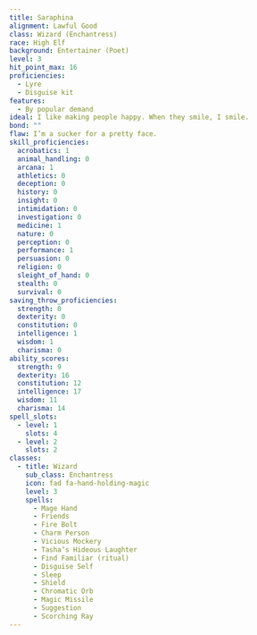 ```yaml
---
title: Saraphina
alignment: Lawful Good
class: Wizard (Enchantress)
race: High Elf
background: Entertainer (Poet)
level: 3
hit_point_max: 16
proficiencies:
  - Lyre
  - Disguise kit
features:
  - By popular demand
ideal: I like making people happy. When they smile, I smile.
bond: ""
flaw: I’m a sucker for a pretty face.
skill_proficiencies:
  acrobatics: 1
  animal_handling: 0
  arcana: 1
  athletics: 0
  deception: 0
  history: 0
  insight: 0
  intimidation: 0
  investigation: 0
  medicine: 1
  nature: 0
  perception: 0
  performance: 1
  persuasion: 0
  religion: 0
  sleight_of_hand: 0
  stealth: 0
  survival: 0
saving_throw_proficiencies:
  strength: 0
  dexterity: 0
  constitution: 0
  intelligence: 1
  wisdom: 1
  charisma: 0
ability_scores:
  strength: 9
  dexterity: 16
  constitution: 12
  intelligence: 17
  wisdom: 11
  charisma: 14
spell_slots:
  - level: 1
    slots: 4
  - level: 2
    slots: 2
classes:
  - title: Wizard
    sub_class: Enchantress
    icon: fad fa-hand-holding-magic
    level: 3
    spells:
      - Mage Hand
      - Friends
      - Fire Bolt
      - Charm Person
      - Vicious Mockery
      - Tasha’s Hideous Laughter
      - Find Familiar (ritual)
      - Disguise Self
      - Sleep
      - Shield
      - Chromatic Orb
      - Magic Missile
      - Suggestion
      - Scorching Ray
---
```

